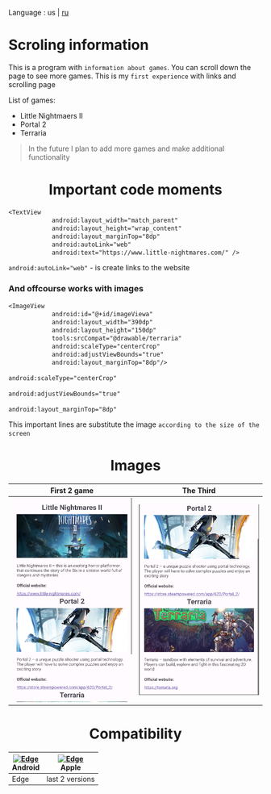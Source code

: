  Language : us | [ru](./README.ru-RU.md)

# Scroling information

This is a program with `information about games`. You can scroll down the page to see more games. This is my `first experience` with links and scrolling page

List of games:
- Little Nightmaers II
- Portal 2
- Terraria
> In the future I plan to add more games and make additional functionality
  
<h1 align="center">Important code moments</h1> 

```
<TextView
            android:layout_width="match_parent"
            android:layout_height="wrap_content"
            android:layout_marginTop="8dp"
            android:autoLink="web"
            android:text="https://www.little-nightmares.com/" />
```
`android:autoLink="web"` - is create links to the website

### And offcourse works with images
```
<ImageView
            android:id="@+id/imageViewa"
            android:layout_width="390dp"
            android:layout_height="150dp"
            tools:srcCompat="@drawable/terraria"
            android:scaleType="centerCrop"
            android:adjustViewBounds="true"
            android:layout_marginTop="8dp"/>
```
`android:scaleType="centerCrop"`

`android:adjustViewBounds="true"`

`android:layout_marginTop="8dp"`

This important lines are substitute the image `according to the size of the screen`

<div align="center">

# Images

|                First 2 game                |                    The Third                   |
:-------------------------------------------:|:----------------------------------------------:|
 ![Screenshot](Screenshot1.png)              |  ![Screenshot](Screenshot2.png)

 # Compatibility

 | [<img src="https://upload.wikimedia.org/wikipedia/commons/thumb/d/d7/Android_robot.svg/800px-Android_robot.svg.png_48x48.png" alt="Edge" width="24px" height="24px" />](http://godban.github.io/browsers-support-badges/)</br>Android | [<img src="[https://upload.wikimedia.org/wikipedia/commons/thumb/d/d7/Android_robot.svg/800px-Android_robot.svg.png](https://yt3.googleusercontent.com/05lhMeAH6tZrPIUsp2yHNz3DwzhKbDUQcxcY0_qeXVyZttR_pktBzw0FcLUSR6D4fVqsEgL3ZO0=s900-c-k-c0x00ffffff-no-rj)https://yt3.googleusercontent.com/05lhMeAH6tZrPIUsp2yHNz3DwzhKbDUQcxcY0_qeXVyZttR_pktBzw0FcLUSR6D4fVqsEgL3ZO0=s900-c-k-c0x00ffffff-no-rj_48x48.png" alt="Edge" width="24px" height="24px" />](http://godban.github.io/browsers-support-badges/)</br>Apple
| --- | --- |
| Edge | last 2 versions |


